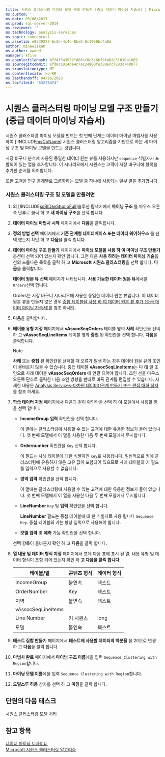 ```yaml
---
title: 시퀀스 클러스터링 마이닝 모델 구조 만들기 (중급 데이터 마이닝 자습서) | Microsoft Docs
ms.custom: ''
ms.date: 03/06/2017
ms.prod: sql-server-2014
ms.reviewer: ''
ms.technology: analysis-services
ms.topic: conceptual
ms.assetid: e9339227-6c2e-4c4b-8be2-8c1960bc4a8d
author: minewiskan
ms.author: owend
manager: kfile
ms.openlocfilehash: b7f4f543952fd86cf6c3c66f9f4b2c51019b1869
ms.sourcegitcommit: 6fd8c1914de4c7ac24900fe388ecc7883c740077
ms.translationtype: MT
ms.contentlocale: ko-KR
ms.lasthandoff: 04/26/2020
ms.locfileid: "63273474"
---
```

# <a name="creating-a-sequence-clustering-mining-model-structure-intermediate-data-mining-tutorial"></a>시퀀스 클러스터링 마이닝 모델 구조 만들기(중급 데이터 마이닝 자습서)
  시퀀스 클러스터링 마이닝 모델을 만드는 첫 번째 단계는 데이터 마이닝 마법사를 사용하여 [!INCLUDE[msCoName](../includes/msconame-md.md)] 시퀀스 클러스터링 알고리즘을 기반으로 하는 새 마이닝 구조 및 마이닝 모델을 만드는 것입니다.  
  
 시장 바구니 분석에 사용된 동일한 데이터 원본 뷰를 사용하지만 `sequence` 식별자가 포함되어 있는 열을 추가합니다. 이 시나리오에서 시퀀스는 고객이 시장 바구니에 항목을 추가한 순서를 의미합니다.  
  
 또한 고객을 인구 통계별로 그룹화하는 모델 중 하나에 사용되는 일부 열을 추가합니다.  
  
### <a name="to-create-a-sequence-clustering-structure-and-model"></a>시퀀스 클러스터링 구조 및 모델을 만들려면  
  
1.  의 [!INCLUDE[ssBIDevStudioFull](../includes/ssbidevstudiofull-md.md)]솔루션 탐색기에서 **마이닝 구조** 를 마우스 오른쪽 단추로 클릭 하 고 **새 마이닝 구조**를 선택 합니다.  
  
2.  **데이터 마이닝 마법사 시작** 페이지에서 **다음**을 클릭합니다.  
  
3.  **정의 방법 선택** 페이지에서 **기존 관계형 데이터베이스 또는 데이터 웨어하우스** 를 선택 했는지 확인 하 고 **다음**을 클릭 합니다.  
  
4.  **데이터 마이닝 구조 만들기** 페이지에서 **마이닝 모델을 사용 하 여 마이닝 구조 만들기** 옵션이 선택 되어 있는지 확인 합니다. 그런 다음 **사용 하려는 데이터 마이닝 기술**옵션의 드롭다운 목록을 클릭 하 고 **Microsoft 시퀀스 클러스터링**을 선택 합니다. **다음**을 클릭합니다.  
  
     **데이터 원본 뷰 선택** 페이지가 나타납니다. **사용 가능한 데이터 원본 뷰**에서을 `Orders`선택 합니다.  
  
     Orders는 시장 바구니 시나리오에 사용한 동일한 데이터 원본 뷰입니다. 이 데이터 원본 뷰를 만들지 않은 경우 [중첩 테이블을 사용 하 여 데이터 원본 뷰 추가 &#40;중급 데이터 마이닝 자습서&#41;](../../2014/tutorials/adding-a-data-source-view-with-nested-tables-intermediate-data-mining-tutorial.md)를 참조 하세요.  
  
5.  **다음**을 클릭합니다.  
  
6.  **테이블 유형 지정** 페이지에서 **vAssocSeqOrders** 테이블 옆의 **사례** 확인란을 선택 하 고 **vAssocSeqLineItems** 테이블 옆의 **중첩** 된 확인란을 선택 합니다. **다음**을 클릭합니다.  
  
    > [!NOTE]  
    >  **사례** 또는 **중첩** 된 확인란을 선택할 때 오류가 발생 하는 경우 데이터 원본 뷰의 조인이 올바르지 않을 수 있습니다. 중첩 테이블 **vAssocSeqLineItems**는 다 대 일 조인으로 사례 테이블 **vAssocSeqOrders** 에 연결 되어야 합니다. 조인 선을 마우스 오른쪽 단추로 클릭한 다음 조인 방향을 반대로 바꿔 관계를 편집할 수 있습니다. 자세한 내용은 [Analysis Services-다차원 데이터&#41;&#40;관계 만들기 또는 편집 대화 상자 ](../../2014/analysis-services/create-or-edit-relationship-dialog-box-analysis-services-multidimensional-data.md)를 참조 하세요.  
  
7.  **학습 데이터 지정** 페이지에서 다음과 같이 확인란을 선택 하 여 모델에서 사용할 열을 선택 합니다.  
  
    -   **IncomeGroup** **입력** 확인란을 선택 합니다.  
  
         이 열에는 클러스터링에 사용할 수 있는 고객에 대한 유용한 정보가 들어 있습니다. 첫 번째 모델에서 이 열을 사용한 다음 두 번째 모델에서 무시합니다.  
  
    -   **Ordernumber** 확인란을 `Key` 선택 합니다.  
  
         이 필드는 사례 테이블에 대한 식별자인 `Key`로 사용됩니다. 일반적으로 키에 클러스터링에 유용하지 않은 고유 값이 포함되어 있으므로 사례 테이블의 키 필드를 입력으로 사용할 수 없습니다.  
  
    -   **영역** **입력** 확인란을 선택 합니다.  
  
         이 열에는 클러스터링에 사용할 수 있는 고객에 대한 유용한 정보가 들어 있습니다. 첫 번째 모델에서 이 열을 사용한 다음 두 번째 모델에서 무시합니다.  
  
    -   **LineNumber** `Key` 및 **입력** 확인란을 선택 합니다.  
  
         **LineNumber** 필드는 중첩 테이블에 대 한 식별자로 사용 됩니다 `Sequence Key`. 중첩 테이블의 키는 항상 입력으로 사용해야 합니다.  
  
    -   **모델** **입력** 및 **예측** 가능 확인란을 선택 합니다.  
  
     선택 항목이 올바른지 확인 하 고 **다음**을 클릭 합니다.  
  
8.  **열 내용 및 데이터 형식 지정** 페이지에서 표에 다음 표에 표시 된 열, 내용 유형 및 데이터 형식이 포함 되어 있는지 확인 하 **고 다음을 클릭 합니다**.  
  
    |테이블/열|콘텐츠 형식|데이터 형식|  
    |---------------------|------------------|---------------|  
    |IncomeGroup|불연속|텍스트|  
    |OrderNumber|Key|텍스트|  
    |지역|불연속|텍스트|  
    |vAssocSeqLineItems|||  
    |Line Number|키 시퀀스|long|  
    |모델|불연속|텍스트|  
  
9. **테스트 집합 만들기** 페이지에서 **테스트에 사용할 데이터의 백분율** 을 20으로 변경 하 고 **다음**을 클릭 합니다.  
  
10. **마법사 완료** 페이지에서 **마이닝 구조 이름**에을 입력 `Sequence Clustering with Region`합니다.  
  
11. **마이닝 모델 이름**에을 입력 `Sequence Clustering with Region`합니다.  
  
12. **드릴스루 허용** 상자를 선택 하 고 **마침**을 클릭 합니다.  
  
## <a name="next-task-in-lesson"></a>단원의 다음 태스크  
 [시퀀스 클러스터링 모델 처리](../../2014/tutorials/processing-the-sequence-clustering-model.md)  
  
## <a name="see-also"></a>참고 항목  
 [데이터 마이닝 디자이너](../../2014/analysis-services/data-mining/data-mining-designer.md)   
 [Microsoft 시퀀스 클러스터링 알고리즘](../../2014/analysis-services/data-mining/microsoft-sequence-clustering-algorithm.md)  
  
  
